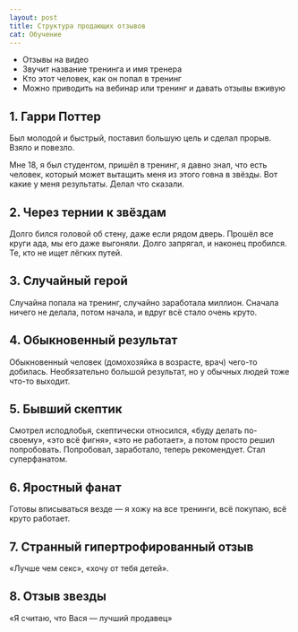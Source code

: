 ```yaml
---
layout: post
title: Структура продающих отзывов
cat: Обучение
---
```


- Отзывы на видео
- Звучит название тренинга и имя тренера
- Кто этот человек, как он попал в тренинг
- Можно приводить на вебинар или тренинг и давать отзывы вживую

## 1. Гарри Поттер

Был молодой и быстрый, поставил большую цель и сделал прорыв. Взяло и повезло.

Мне 18, я был студентом, пришёл в тренинг, я давно знал, что есть человек, который может вытащить меня из этого говна в звёзды. Вот какие у меня результаты. Делал что сказали.

## 2. Через тернии к звёздам

Долго бился головой об стену, даже если рядом дверь. Прошёл все круги ада, мы его даже выгоняли. Долго запрягал, и наконец пробился. Те, кто не ищет лёгких путей.

## 3. Случайный герой

Случайна попала на тренинг, случайно заработала миллион. Сначала ничего не делала, потом начала, и вдруг всё стало очень круто.

## 4. Обыкновенный результат

Обыкновенный человек (домохозяйка в возрасте, врач) чего-то добилась. Необязательно большой результат, но у обычных людей тоже что-то выходит.

## 5. Бывший скептик

Смотрел исподлобья, скептически относился, «буду делать по-своему», «это всё фигня», «это не работает», а потом просто решил попробовать. Попробовал, заработало, теперь рекомендует. Стал суперфанатом.

## 6. Яростный фанат

Готовы вписываться везде — я хожу на все тренинги, всё покупаю, всё круто работает.

## 7. Странный гипертрофированный отзыв

«Лучше чем секс», «хочу от тебя детей».

## 8. Отзыв звезды

«Я считаю, что Вася — лучший продавец»
